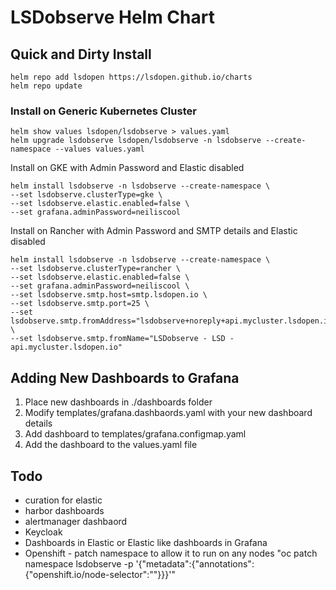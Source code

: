 # LSDobserve Helm Chart

## Quick and Dirty Install

```
helm repo add lsdopen https://lsdopen.github.io/charts
helm repo update
```

### Install on Generic Kubernetes Cluster

```
helm show values lsdopen/lsdobserve > values.yaml
helm upgrade lsdobserve lsdopen/lsdobserve -n lsdobserve --create-namespace --values values.yaml
```

Install on GKE with Admin Password and Elastic disabled
```
helm install lsdobserve -n lsdobserve --create-namespace \
--set lsdobserve.clusterType=gke \
--set lsdobserve.elastic.enabled=false \
--set grafana.adminPassword=neiliscool
```

Install on Rancher with Admin Password and SMTP details and Elastic disabled
```
helm install lsdobserve -n lsdobserve --create-namespace \
--set lsdobserve.clusterType=rancher \
--set lsdobserve.elastic.enabled=false \
--set grafana.adminPassword=neiliscool \
--set lsdobserve.smtp.host=smtp.lsdopen.io \
--set lsdobserve.smtp.port=25 \
--set lsdobserve.smtp.fromAddress="lsdobserve+noreply+api.mycluster.lsdopen.io@lsdopen.io" \
--set lsdobserve.smtp.fromName="LSDobserve - LSD - api.mycluster.lsdopen.io"
```

## Adding New Dashboards to Grafana

1. Place new dashboards in ./dashboards folder
2. Modify templates/grafana.dashbaords.yaml with your new dashboard details
3. Add dashboard to templates/grafana.configmap.yaml
4. Add the dashboard to the values.yaml file


## Todo
- curation for elastic
- harbor dashboards
- alertmanager dashbaord
- Keycloak
- Dashboards in Elastic or Elastic like dashboards in Grafana
- Openshift - patch namespace to allow it to run on any nodes "oc patch namespace lsdobserve -p '{"metadata":{"annotations":{"openshift.io/node-selector":""}}}'"
